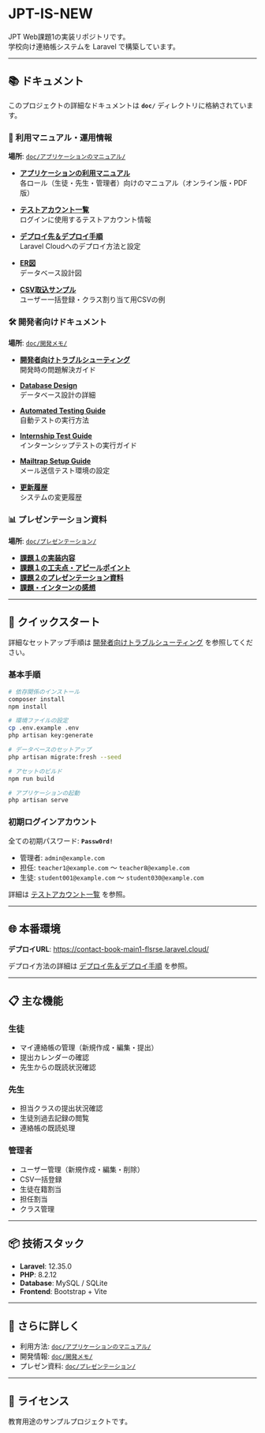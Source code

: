 # JPT-IS-NEW

JPT Web課題1の実装リポジトリです。  
学校向け連絡帳システムを Laravel で構築しています。

---

## 📚 ドキュメント

このプロジェクトの詳細なドキュメントは **`doc/`** ディレクトリに格納されています。

### 🎯 利用マニュアル・運用情報

**場所**: [`doc/アプリケーションのマニュアル/`](./doc/アプリケーションのマニュアル/)

- [**アプリケーションの利用マニュアル**](./doc/アプリケーションのマニュアル/アプリケーションの利用マニュアル.md)  
  各ロール（生徒・先生・管理者）向けのマニュアル（オンライン版・PDF版）

- [**テストアカウント一覧**](./doc/アプリケーションのマニュアル/テストアカウント一覧.md)  
  ログインに使用するテストアカウント情報

- [**デプロイ先＆デプロイ手順**](./doc/アプリケーションのマニュアル/デプロイ先＆デプロイ手順.md)  
  Laravel Cloudへのデプロイ方法と設定

- [**ER図**](./doc/アプリケーションのマニュアル/er_diagram.md)  
  データベース設計図

- [**CSV取込サンプル**](./doc/CSV取込サンプル/)  
  ユーザー一括登録・クラス割り当て用CSVの例

### 🛠️ 開発者向けドキュメント

**場所**: [`doc/開発メモ/`](./doc/開発メモ/)

- [**開発者向けトラブルシューティング**](./doc/開発メモ/開発者向けトラブルシューティング.md)  
  開発時の問題解決ガイド

- [**Database Design**](./doc/開発メモ/database_design.md)  
  データベース設計の詳細

- [**Automated Testing Guide**](./doc/開発メモ/automated_testing_guide.md)  
  自動テストの実行方法

- [**Internship Test Guide**](./doc/開発メモ/internship_test_guide.md)  
  インターンシップテストの実行ガイド

- [**Mailtrap Setup Guide**](./doc/開発メモ/mailtrap_setup_guide.md)  
  メール送信テスト環境の設定

- [**更新履歴**](./doc/開発メモ/更新履歴.md)  
  システムの変更履歴

### 📊 プレゼンテーション資料

**場所**: [`doc/プレゼンテーション/`](./doc/プレゼンテーション/)

- [**課題１の実装内容**](./doc/プレゼンテーション/０．課題１の実装内容)
- [**課題１の工夫点・アピールポイント**](./doc/プレゼンテーション/１．課題１の工夫点・アピールポイント.md)
- [**課題２のプレゼンテーション資料**](./doc/プレゼンテーション/２．課題２のプレゼンテーション資料.md)
- [**課題・インターンの感想**](./doc/プレゼンテーション/３．課題・インターンの感想)

---

## 🚀 クイックスタート

詳細なセットアップ手順は [開発者向けトラブルシューティング](./doc/開発メモ/開発者向けトラブルシューティング.md) を参照してください。

### 基本手順

```bash
# 依存関係のインストール
composer install
npm install

# 環境ファイルの設定
cp .env.example .env
php artisan key:generate

# データベースのセットアップ
php artisan migrate:fresh --seed

# アセットのビルド
npm run build

# アプリケーションの起動
php artisan serve
```

### 初期ログインアカウント

全ての初期パスワード: **`Passw0rd!`**

- 管理者: `admin@example.com`
- 担任: `teacher1@example.com` 〜 `teacher8@example.com`
- 生徒: `student001@example.com` 〜 `student030@example.com`

詳細は [テストアカウント一覧](./doc/アプリケーションのマニュアル/テストアカウント一覧.md) を参照。

---

## 🌐 本番環境

**デプロイURL**: https://contact-book-main1-flsrse.laravel.cloud/

デプロイ方法の詳細は [デプロイ先＆デプロイ手順](./doc/アプリケーションのマニュアル/デプロイ先＆デプロイ手順.md) を参照。

---

## 📋 主な機能

### 生徒
- マイ連絡帳の管理（新規作成・編集・提出）
- 提出カレンダーの確認
- 先生からの既読状況確認

### 先生
- 担当クラスの提出状況確認
- 生徒別過去記録の閲覧
- 連絡帳の既読処理

### 管理者
- ユーザー管理（新規作成・編集・削除）
- CSV一括登録
- 生徒在籍割当
- 担任割当
- クラス管理

---

## 📦 技術スタック

- **Laravel**: 12.35.0
- **PHP**: 8.2.12
- **Database**: MySQL / SQLite
- **Frontend**: Bootstrap + Vite

---

## 📖 さらに詳しく

- 利用方法: [`doc/アプリケーションのマニュアル/`](./doc/アプリケーションのマニュアル/)
- 開発情報: [`doc/開発メモ/`](./doc/開発メモ/)
- プレゼン資料: [`doc/プレゼンテーション/`](./doc/プレゼンテーション/)

---

## 📄 ライセンス

教育用途のサンプルプロジェクトです。
